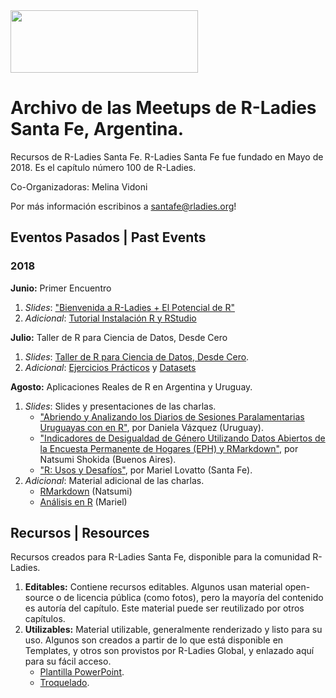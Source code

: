 <img src="https://github.com/rladies/starter-kit/blob/master/logo/R-LadiesGlobal_RBG_online_LogoWithText_Horizontal.png" data-canonical-src="https://github.com/rladies/starter-kit/blob/master/logo/R-LadiesGlobal_RBG_online_LogoWithText_Horizontal.png" width="300" height="100" />

# Archivo de las Meetups de R-Ladies Santa Fe, Argentina.

Recursos de R-Ladies Santa Fe.
R-Ladies Santa Fe fue fundado en Mayo de 2018. Es el capítulo número 100 de R-Ladies.

Co-Organizadoras: Melina Vidoni

Por más información escribinos a santafe@rladies.org!


## Eventos Pasados | Past Events
### 2018
**Junio:** Primer Encuentro
   1. _Slides_: ["Bienvenida a R-Ladies + El Potencial de R"](https://github.com/rladies/meetup-presentations_santafe/blob/master/eventos/2018/01-Junio/Slides%20-%20Bienvenida%20a%20R-Ladies%20Santa%20Fe.pdf)
   2. _Adicional_: [Tutorial Instalación R y RStudio](https://github.com/rladies/meetup-presentations_santafe/blob/master/eventos/2018/01-Junio/Tutorial_R_RStudio.pdf)

**Julio:** Taller de R para Ciencia de Datos, Desde Cero
   1. _Slides_: [Taller de R para Ciencia de Datos, Desde Cero](https://github.com/rladies/meetup-presentations_santafe/blob/master/eventos/2018/03-Julio/Slides-TallerR.pdf).
   2. _Adicional_: [Ejercicios Prácticos](https://github.com/rladies/meetup-presentations_santafe/blob/master/eventos/2018/03-Julio/Ejercicios%20Pr%C3%A1cticos.pdf) y [Datasets](https://github.com/rladies/meetup-presentations_santafe/blob/master/eventos/2018/03-Julio/TallerR-Datasets.rar)

**Agosto:** Aplicaciones Reales de R en Argentina y Uruguay.
  1. _Slides_: Slides y presentaciones de las charlas.
     - ["Abriendo y Analizando los Diarios de Sesiones Paralamentarias Uruguayas con en R"](https://github.com/rladies/meetup-presentations_santafe/blob/master/eventos/2018/04-Agosto/Presentacion_Daniela_DatosParlamentoUruguayo.pdf), por Daniela Vázquez (Uruguay).
     - ["Indicadores de Desigualdad de Género Utilizando Datos Abiertos de la Encuesta Permanente de Hogares (EPH) y RMarkdown"](https://github.com/rladies/meetup-presentations_santafe/blob/master/eventos/2018/04-Agosto/Presentacion_Natsumi_DesigualdadDeGenero.pdf), por Natsumi Shokida (Buenos Aires).
     - ["R: Usos y Desafíos"](https://github.com/rladies/meetup-presentations_santafe/blob/master/eventos/2018/04-Agosto/Presentación_Mariel_UsosR.pdf), por Mariel Lovatto (Santa Fe).
  2. _Adicional_: Material adicional de las charlas.
     - [RMarkdown](https://github.com/rladies/meetup-presentations_santafe/blob/master/eventos/2018/04-Agosto/Presentacion_Natsumi_DesigualdadDeGenero.Rmd) (Natsumi)
     - [Análisis en R](https://github.com/rladies/meetup-presentations_santafe/blob/master/eventos/2018/04-Agosto/ScriptR-Mariel.R) (Mariel)





## Recursos | Resources
Recursos creados para R-Ladies Santa Fe, disponible para la comunidad R-Ladies.
   1. **Editables:** Contiene recursos editables. Algunos usan material open-source o de licencia pública (como fotos), pero la mayoría del contenido es autoría del capítulo. Este material puede ser reutilizado por otros capítulos.
   2. **Utilizables:** Material utilizable, generalmente renderizado y listo para su uso. Algunos son creados a partir de lo que está disponible en Templates, y otros son provistos por R-Ladies Global, y enlazado aquí para su fácil acceso.
        - [Plantilla PowerPoint](https://github.com/rladies/meetup-presentations_santafe/blob/master/recursos/utilizables/RLadiesGlobal_Template.pptx).
        - [Troquelado](https://github.com/rladies/meetup-presentations_santafe/blob/master/recursos/templates/Troquelado.docx).
